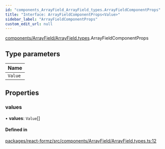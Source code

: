 ```yaml
---
id: "components_ArrayField_ArrayField_types.ArrayFieldComponentProps"
title: "Interface: ArrayFieldComponentProps<Value>"
sidebar_label: "ArrayFieldComponentProps"
custom_edit_url: null
---
```


[components/ArrayField/ArrayField.types](../modules/components_ArrayField_ArrayField_types.md).ArrayFieldComponentProps

## Type parameters

| Name |
| :------ |
| `Value` |

## Properties

### values

• **values**: `Value`[]

#### Defined in

[packages/react-formz/src/components/ArrayField/ArrayField.types.ts:12](https://github.com/ZerryStack/react-formz/blob/1ba1704/packages/react-formz/src/components/ArrayField/ArrayField.types.ts#L12)

